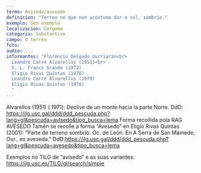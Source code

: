 ```yaml
---
termo: Avisedo/avesedo
definicion: "Terreo no que non acostuma dar o sol, sombrío."
exemplo: Sen exemplo
localizacion: Córgomo
categoria: Substantivo
campo: O terreo
foto:
audio: ...
informantes: "Florencio Delgado Gurriarán<br>
  Leandro Carré Alvarellos (1951)<br>
  X. L. Franco Grande (1972)
  Eligio Rivas Quintas (1978)
  Leandro Carré Alvarellos (1979)
  Eligio Rivas Quintas (1978)
  "
---
```


Alvarellos (1951) ( 1971): Declive de un monte hacia la parte Norte.
DdD: https://ilg.usc.gal/ddd/ddd_pescuda.php?lang=gl&pescuda=avIsedo&tipo_busca=lema
Forma recollida pola RAG AVESEDO
Tamén se recolle a forma “Avesedo” en Eligio Rivas Quintas (2001): “Parte de terreno sombrío. Oc. de León. En A Serra de San Mamede, Our., es aveseda.”
DdD:https://ilg.usc.gal/ddd/ddd_pescuda.php?lang=gl&pescuda=avesedo&tipo_busca=lema

Exemplos no TILG de “avisedo” e as súas variantes: https://ilg.usc.es/TILG/gl/search/simple
